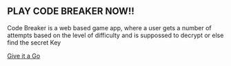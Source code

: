 ## PLAY CODE BREAKER NOW!!

Code Breaker is a web based game app, where a user gets a number of attempts based on the level of difficulty and is suppossed to decrypt or else find the secret Key

<a href='https://njugunakelvin.github.io/Code-Breaker/'>Give it a Go</a>
